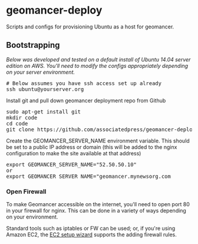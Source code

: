 # geomancer-deploy
Scripts and configs for provisioning Ubuntu as a host for geomancer.

## Bootstrapping

_Below was developed and tested on a default install of Ubuntu 14.04 server edition on AWS.
You'll need to modify the configs appropriately depending on your server environment._

<pre>
# Below assumes you have ssh access set up already
ssh ubuntu@yourserver.org
</pre>


Install git and pull down geomancer deployment repo from Github
<pre>
sudo apt-get install git
mkdir code
cd code
git clone https://github.com/associatedpress/geomancer-deploy.git
</pre>


Create the GEOMANCER_SERVER_NAME environment variable. This should be set to a public IP address or domain
 (this will be added to the nginx configuration to make the site available at that address)
<pre>
export GEOMANCER_SERVER_NAME="52.50.50.10"
or
export GEOMANCER_SERVER_NAME="geomancer.mynewsorg.com
</pre>

### Open Firewall

To make Geomancer accessible on the internet, you'll need to open port 80 in your firewall for nginx.
This can be done in a variety of ways depending on your environment. 

Standard tools such as iptables or FW can be used; or, if you're using
Amazon EC2, the [EC2 setup wizard][aws-ec2-setup] supports the adding
firewall rules.


[aws-ec2-setup]: http://docs.aws.amazon.com/AWSEC2/latest/UserGuide/get-set-up-for-amazon-ec2.html#create-a-base-security-group
